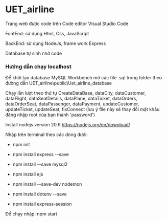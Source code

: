 # UET_airline

Trang web được code trên Code editor Visual Studio Code

FontEnd: sử dụng Html, Css, JavaScript

BackEnd: sử dụng NodeJs, frame work Express

Database tự sinh nhờ code

### Hướng dẫn chạy localhost

Để khởi tạo database MySQL Workbench mở các file .sql trong folder theo đường dẫn UET_airline\public\Uet_airline_database

Chạy lần lượt theo thứ tự CreateDataBase, dataCity, dataCustomer, dataFlight, dataSeatDetails, dataPlane, dataTicket, dataOrders, dataOrderSeat, dataPassenger, dataPayment, updateCustomer, updateTicket, updateSeat, fixConnect (lưu ý file này sẽ thay đổi mật khẩu đăng nhập root của bạn thành 'password')

Install nodejs version 20.9 https://nodejs.org/en/download/

Nhập trên terminal theo các dòng dưới:

- npm init 

- npm install express --save

- npm install --save mysql2

- npm install ejs

- npm install --save-dev nodemon

- npm install dotenv --save

- npm install express-session 

Để chạy nhập: npm start

